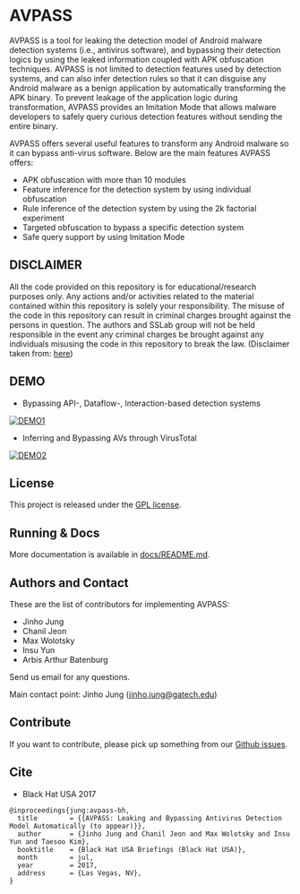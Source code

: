 AVPASS
======

AVPASS is a tool for leaking the detection model of Android malware detection systems (i.e., antivirus software), and bypassing their detection logics by using the leaked information coupled with APK obfuscation techniques. AVPASS is not limited to detection features used by detection systems, and can also infer detection rules so that it can disguise any Android malware as a benign application by automatically transforming the APK binary. To prevent leakage of the application logic during transformation, AVPASS provides an Imitation Mode that allows malware developers to safely query curious detection features without sending the entire binary.

AVPASS offers several useful features to transform any Android malware so it can bypass anti-virus software. Below are the main features AVPASS offers:

- APK obfuscation with more than 10 modules
- Feature inference for the detection system by using individual obfuscation
- Rule inference of the detection system by using the 2k factorial experiment
- Targeted obfuscation to bypass a specific detection system
- Safe query support by using Imitation Mode

DISCLAIMER
----------
All the code provided on this repository is for educational/research purposes only. Any actions and/or activities related to the material contained within this repository is solely your responsibility. The misuse of the code in this repository can result in criminal charges brought against the persons in question. The authors and SSLab group will not be held responsible in the event any criminal charges be brought against any individuals misusing the code in this repository to break the law.
(Disclaimer taken from: [here](http://learnhacking.in/disclaimer.html))


DEMO
----

* Bypassing API-, Dataflow-, Interaction-based detection systems

[![DEMO1](http://img.youtube.com/vi/6D1miTSRKA8/0.jpg)](http://www.youtube.com/watch?v=6D1miTSRKA8)


* Inferring and Bypassing AVs through VirusTotal

[![DEMO2](http://img.youtube.com/vi/GkMyobbyl88/0.jpg)](http://www.youtube.com/watch?v=GkMyobbyl88)

License
-------

This project is released under the [GPL license](./LICENSE).


Running & Docs
--------------

More documentation is available in [docs/README.md](docs/README.md).


Authors and Contact
-------------------

These are the list of contributors for implementing AVPASS:

- Jinho Jung
- Chanil Jeon
- Max Wolotsky
- Insu Yun
- Arbis Arthur Batenburg

Send us email for any questions. 

Main contact point: Jinho Jung (jinho.jung@gatech.edu)


Contribute
----------

If you want to contribute, please pick up something from our [Github issues](https://github.com/sslab-gatech/avpass/issues).

Cite
----
- Black Hat USA 2017

```
@inproceedings{jung:avpass-bh,
  title        = {{AVPASS: Leaking and Bypassing Antivirus Detection Model Automatically (to appear)}},
  author       = {Jinho Jung and Chanil Jeon and Max Wolotsky and Insu Yun and Taesoo Kim},
  booktitle    = {Black Hat USA Briefings (Black Hat USA)},
  month        = jul,
  year         = 2017,
  address      = {Las Vegas, NV},
}
```
